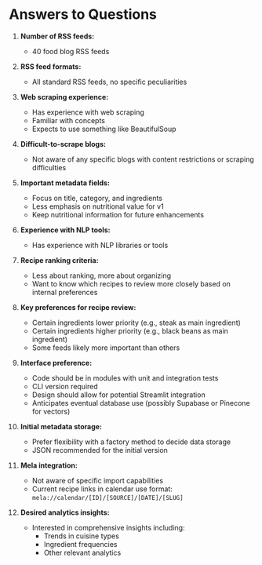 # Answers to Questions

1. **Number of RSS feeds:**
   - 40 food blog RSS feeds

2. **RSS feed formats:**
   - All standard RSS feeds, no specific peculiarities

3. **Web scraping experience:**
   - Has experience with web scraping
   - Familiar with concepts
   - Expects to use something like BeautifulSoup

4. **Difficult-to-scrape blogs:**
   - Not aware of any specific blogs with content restrictions or scraping difficulties

5. **Important metadata fields:**
   - Focus on title, category, and ingredients
   - Less emphasis on nutritional value for v1
   - Keep nutritional information for future enhancements

6. **Experience with NLP tools:**
   - Has experience with NLP libraries or tools

7. **Recipe ranking criteria:**
   - Less about ranking, more about organizing
   - Want to know which recipes to review more closely based on internal preferences

8. **Key preferences for recipe review:**
   - Certain ingredients lower priority (e.g., steak as main ingredient)
   - Certain ingredients higher priority (e.g., black beans as main ingredient)
   - Some feeds likely more important than others

9. **Interface preference:**
   - Code should be in modules with unit and integration tests
   - CLI version required
   - Design should allow for potential Streamlit integration
   - Anticipates eventual database use (possibly Supabase or Pinecone for vectors)

10. **Initial metadata storage:**
    - Prefer flexibility with a factory method to decide data storage
    - JSON recommended for the initial version

11. **Mela integration:**
    - Not aware of specific import capabilities
    - Current recipe links in calendar use format: `mela://calendar/[ID]/[SOURCE]/[DATE]/[SLUG]`

12. **Desired analytics insights:**
    - Interested in comprehensive insights including:
      - Trends in cuisine types
      - Ingredient frequencies
      - Other relevant analytics
